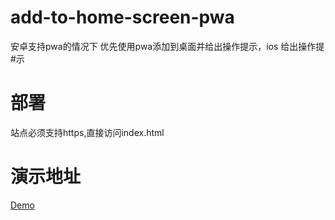 # add-to-home-screen-pwa
安卓支持pwa的情况下 优先使用pwa添加到桌面并给出操作提示，ios 给出操作提#示
# 部署
站点必须支持https,直接访问index.html
# 演示地址
[Demo](https://tongyh.top)